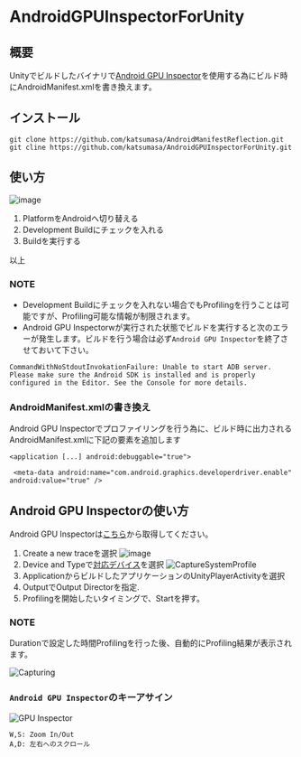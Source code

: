 # AndroidGPUInspectorForUnity

## 概要

Unityでビルドしたバイナリで[Android GPU Inspector](https://gpuinspector.dev/)を使用する為にビルド時にAndroidManifest.xmlを書き換えます。

## インストール

```
git clone https://github.com/katsumasa/AndroidManifestReflection.git
git cline https://github.com/katsumasa/AndroidGPUInspectorForUnity.git
```

## 使い方

![image](https://user-images.githubusercontent.com/29646672/139030370-48abcf2d-686e-44f7-9858-475d7b394258.png)

1. PlatformをAndroidへ切り替える
2. Development Buildにチェックを入れる
3. Buildを実行する

以上

### NOTE

- Development Buildにチェックを入れない場合でもProfilingを行うことは可能ですが、Profiling可能な情報が制限されます。
- Android GPU Inspectorwが実行された状態でビルドを実行すると次のエラーが発生します。ビルドを行う場合は必ず`Android GPU Inspector`を終了させておいて下さい。


```
CommandWithNoStdoutInvokationFailure: Unable to start ADB server. Please make sure the Android SDK is installed and is properly configured in the Editor. See the Console for more details.
```

### AndroidManifest.xmlの書き換え


Android GPU Inspectorでプロファイリングを行う為に、ビルド時に出力されるAndroidManifest.xmlに下記の要素を追加します

```
<application [...] android:debuggable="true">
```

```
 <meta-data android:name="com.android.graphics.developerdriver.enable" android:value="true" />
```


## Android GPU Inspectorの使い方

Android GPU Inspectorは[こちら](https://github.com/google/agi)から取得してください。




1. Create a new traceを選択
  ![image](https://user-images.githubusercontent.com/29646672/139036473-87555766-e761-437c-bdee-8605734ef541.png)
2. Device and Typeで[対応デバイス](https://gpuinspector.dev/docs/devices)を選択
  ![CaptureSystemProfile](https://user-images.githubusercontent.com/29646672/139029565-b9cbf54d-1061-4ef2-a031-a79dc4358711.jpg)
3. ApplicationからビルドしたアプリケーションのUnityPlayerActivityを選択
4. OutputでOutput Directorを指定.
5. Profilingを開始したいタイミングで、Startを押す。

### NOTE

Durationで設定した時間Profilingを行った後、自動的にProfiling結果が表示されます。

![Capturing](https://user-images.githubusercontent.com/29646672/139029618-0a1571eb-42e0-4c7c-be12-aff1aec2c9aa.jpg)

### `Android GPU Inspector`のキーアサイン

![GPU Inspector](https://user-images.githubusercontent.com/29646672/139029653-a49d6d42-526e-4939-a751-7416ac0a744d.jpg)

```
W,S: Zoom In/Out
A,D: 左右へのスクロール
```
